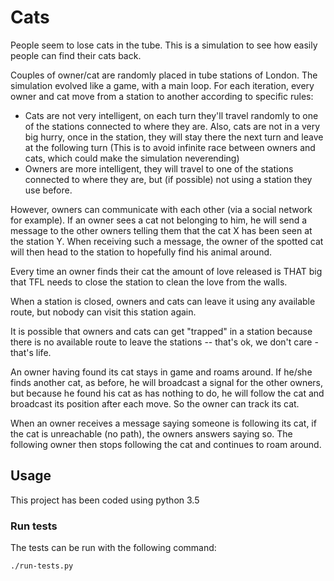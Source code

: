 # Cats

People seem to lose cats in the tube. This is a simulation to see how easily
people can find their cats back.

Couples of owner/cat are randomly placed in tube stations of London. The
simulation evolved like a game, with a main loop. For each iteration, every
owner and cat move from a station to another according to specific rules:
- Cats are not very intelligent, on each turn they'll travel randomly to one
  of the stations connected to where they are.
  Also, cats are not in a very big hurry, once in the station, they will stay
  there the next turn and leave at the following turn (This is to avoid
  infinite race between owners and cats, which could make the simulation
  neverending)
- Owners are more intelligent, they will travel to one of the stations
  connected to where they are, but (if possible) not using a station they use
  before.

However, owners can communicate with each other (via a social network for
example). If an owner sees a cat not belonging to him, he will send a message
to the other owners telling them that the cat X has been seen at the station Y.
When receiving such a message, the owner of the spotted cat will then head to
the station to hopefully find his animal around.

Every time an owner finds their cat the amount of love released is THAT big
that TFL needs to close the station to clean the love from the walls.

When a station is closed, owners and cats can leave it using any available
route, but nobody can visit this station again.

It is possible that owners and cats can get "trapped" in a station because
there is no available route to leave the stations -- that's ok, we don't care -
that's life.

An owner having found its cat stays in game and roams around. If he/she finds
another cat, as before, he will broadcast a signal for the other owners, but
because he found his cat as has nothing to do, he will follow the cat and
broadcast its position after each move. So the owner can track its cat.

When an owner receives a message saying someone is following its cat, if the
cat is unreachable (no path), the owners answers saying so. The following owner
then stops following the cat and continues to roam around.

## Usage

This project has been coded using python 3.5

### Run tests

The tests can be run with the following command:

	./run-tests.py
